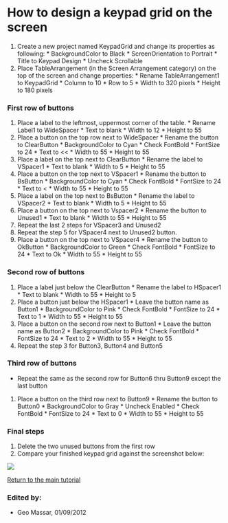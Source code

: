 # How to design a keypad grid on the screen #


  1. Create a new project named KeypadGrid and change its properties as following:
    * BackgroundColor to Black
    * ScreenOrientation to Portrait
    * Title to Keypad Design
    * Uncheck Scrollable
  1. Place TableArrangement (in the Screen Arrangement category) on the top of the screen and change properties:
    * Rename TableArrangement1 to KeypadGrid
    * Column to 10
    * Row to 5
    * Width to 320 pixels
    * Height to 180 pixels
### First row of buttons ###
  1. Place a label to the leftmost, uppermost corner of the table.
    * Rename Label1 to WideSpacer
    * Text to blank
    * Width to 12
    * Height to 55
  1. Place a button on the top row next to WideSpacer
    * Rename the button to ClearButton
    * BackgroundColor to Cyan
    * Check FontBold
    * FontSize to 24
    * Text to <<
    * Width to 55
    * Height to 55
  1. Place a label on the top next to ClearButton
    * Rename the label to VSpacer1
    * Text to blank
    * Width to 5
    * Height to 55
  1. Place a button on the top next to VSpacer1
    * Rename the button to BsButton
    * BackgroundColor to Cyan
    * Check FontBold
    * FontSize to 24
    * Text to <
    * Width to 55
    * Height to 55
  1. Place a label on the top next to BsButton
    * Rename the label to VSpacer2
    * Text to blank
    * Width to 5
    * Height to 55
  1. Place a button on the top next to Vspacer2
    * Rename the button to Unused1
    * Text to blank
    * Width to 55
    * Height to 55
  1. Repeat the last 2 steps for VSpacer3 and Unused2
  1. Repeat the step 5 for VSpacer4 next to Unused2 button.
  1. Place a button on the top next to VSpacer4
    * Rename the button to OkButton
    * BackgroundColor to Green
    * Check FontBold
    * FontSize to 24
    * Text to Ok
    * Width to 55
    * Height to 55
### Second row of buttons ###
  1. Place a label just below the ClearButton
    * Rename the label to HSpacer1
    * Text to blank
    * Width to 55
    * Height to 5
  1. Place a button just below the HSpacer1
    * Leave the button name as Button1
    * BackgroundColor to Pink
    * Check FontBold
    * FontSize to 24
    * Text to 1
    * Width to 55
    * Height to 55
  1. Place a button on the second row next to Button1
    * Leave the button name as Button2
    * BackgroundColor to Pink
    * Check FontBold
    * FontSize to 24
    * Text to 2
    * Width to 55
    * Height to 55
  1. Repeat the step 3 for Button3, Button4 and Button5
### Third row of buttons ###
  * Repeat the same as the second row for Button6 thru Button9 except the last button
  1. Place a button on the third row next to Button9
    * Rename the button to Button0
    * BackgroundColor to Gray
    * Uncheck Enabled
    * Check FontBold
    * FontSize to 24
    * Text to 0
    * Width to 55
    * Height to 55
### Final steps ###
  1. Delete the two unused buttons from the first row
  1. Compare your finished keypad grid against the screenshot below:

<img src='http://i.imgur.com/zqHip.jpg' />

[Return to the main tutorial](KeypadTemplate.md)

### Edited by: ###
  * Geo Massar, 01/09/2012





